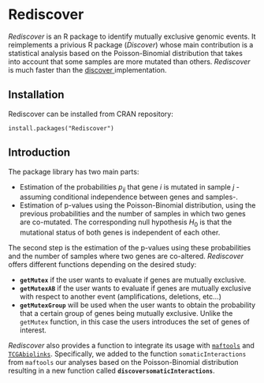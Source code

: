 # Rediscover


*Rediscover* is an R package to identify mutually exclusive genomic events. It reimplements a privious R package (*Discover*) whose main contribution is a statistical analysis based on the Poisson-Binomial distribution that takes into account that some samples are more mutated than others. *Rediscover* is much faster than the <a href="https://github.com/NKI-CCB/DISCOVER" target="_blank"> discover </a> implementation.

## Installation
Rediscover can be installed from CRAN repository:

`install.packages("Rediscover")`


## Introduction

The package library has two main parts: 

* Estimation of the probabilities $p_ {ij}$ that gene *i* is mutated in sample *j* -assuming conditional independence between genes and samples-.
* Estimation of p-values using the Poisson-Binomial distribution, using the previous probabilities and the number of samples in which two genes are co-mutated. The corresponding null hypothesis $H_0$ is that the mutational status of both genes is independent of each other. 


The second step is the estimation of the p-values using these probabilities and the number of samples where two genes are co-altered. *Rediscover* offers different functions depending on the desired study:

* **`getMutex`** if the user wants to evaluate if genes are mutually exclusive.
* **`getMutexAB`** if the user wants to evaluate if genes are mutually exclusive with respect to another event (amplifications, deletions, etc...)
* **`getMutexGroup`** will be used when the user wants to obtain the probability that a certain group of genes being mutually exclusive. Unlike the `getMutex` function, in this case the users introduces the set of genes of interest. 


*Rediscover* also provides a function to integrate its usage with <a href="https://bioconductor.org/packages/release/bioc/html/maftools.html" target="_blank"> `maftools`</a> and <a href="https://www.bioconductor.org/packages/release/bioc/html/TCGAbiolinks.html" target="_blank">`TCGAbiolinks`</a>. Specifically, we added to the function `somaticInteractions` from `maftools` our analyses based on the Poisson-Binomial distribution resulting in a new function called **`discoversomaticInteractions`**.
